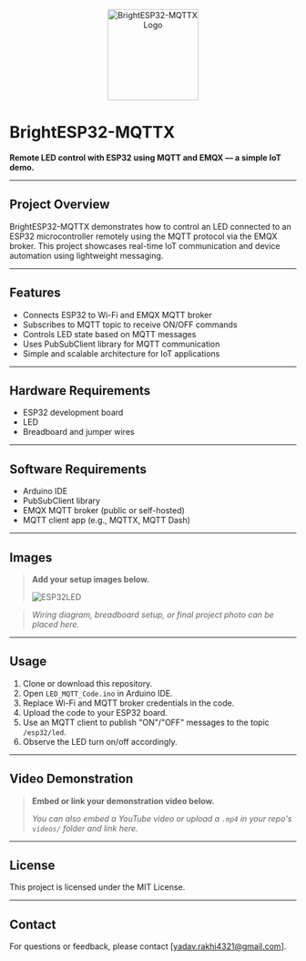 <p align="center">
  <!-- Project logo from an online source (example: GitHub, Wikimedia, or Unsplash). Replace with your own if needed. -->
  <img src="https://raw.githubusercontent.com/github/explore/main/topics/esp32/esp32.png" alt="BrightESP32-MQTTX Logo" width="160" />
</p>

# BrightESP32-MQTTX

**Remote LED control with ESP32 using MQTT and EMQX — a simple IoT demo.**

---

## Project Overview

BrightESP32-MQTTX demonstrates how to control an LED connected to an ESP32 microcontroller remotely using the MQTT protocol via the EMQX broker. This project showcases real-time IoT communication and device automation using lightweight messaging.

---

## Features

- Connects ESP32 to Wi-Fi and EMQX MQTT broker  
- Subscribes to MQTT topic to receive ON/OFF commands  
- Controls LED state based on MQTT messages  
- Uses PubSubClient library for MQTT communication  
- Simple and scalable architecture for IoT applications  

---

## Hardware Requirements

- ESP32 development board  
- LED  
- Breadboard and jumper wires  

---

## Software Requirements

- Arduino IDE  
- PubSubClient library  
- EMQX MQTT broker (public or self-hosted)  
- MQTT client app (e.g., MQTTX, MQTT Dash)  

---

## Images

> **Add your setup images below.**
>
> ![ESP32LED](https://github.com/user-attachments/assets/a1ae44fa-aa93-4409-a1b8-470d85ddb2cb)

>
> *Wiring diagram, breadboard setup, or final project photo can be placed here.*

---

## Usage

1. Clone or download this repository.
2. Open `LED_MQTT_Code.ino` in Arduino IDE.
3. Replace Wi-Fi and MQTT broker credentials in the code.
4. Upload the code to your ESP32 board.
5. Use an MQTT client to publish "ON"/"OFF" messages to the topic `/esp32/led`.
6. Observe the LED turn on/off accordingly.

---

## Video Demonstration

> **Embed or link your demonstration video below.**
>
> 
>
> *You can also embed a YouTube video or upload a `.mp4` in your repo's `videos/` folder and link here.*

---

## License

This project is licensed under the MIT License.

---

## Contact

For questions or feedback, please contact [yadav.rakhi4321@gmail.com].
